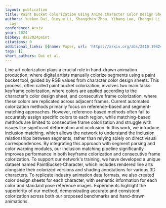 ```yaml
---
layout: publication
title: Paint Bucket Colorization Using Anime Character Color Design Sheets
authors: Yuekun Dai, Qinyue Li, Shangchen Zhou, Yihang Luo, Chongyi Li, Chen Change
  Loy
conference: Arxiv
year: 2024
bibkey: dai2024paint
citations: 0
additional_links: [{name: Paper, url: 'https://arxiv.org/abs/2410.19424'}]
tags: []
short_authors: Dai et al.
---
```

Line art colorization plays a crucial role in hand-drawn animation
production, where digital artists manually colorize segments using a paint
bucket tool, guided by RGB values from character color design sheets. This
process, often called paint bucket colorization, involves two main tasks:
keyframe colorization, where colors are applied according to the character's
color design sheet, and consecutive frame colorization, where these colors are
replicated across adjacent frames. Current automated colorization methods
primarily focus on reference-based and segment-matching approaches. However,
reference-based methods often fail to accurately assign specific colors to each
region, while matching-based methods are limited to consecutive frame
colorization and struggle with issues like significant deformation and
occlusion. In this work, we introduce inclusion matching, which allows the
network to understand the inclusion relationships between segments, rather than
relying solely on direct visual correspondences. By integrating this approach
with segment parsing and color warping modules, our inclusion matching pipeline
significantly improves performance in both keyframe colorization and
consecutive frame colorization. To support our network's training, we have
developed a unique dataset named PaintBucket-Character, which includes rendered
line arts alongside their colorized versions and shading annotations for
various 3D characters. To replicate industry animation data formats, we also
created color design sheets for each character, with semantic information for
each color and standard pose reference images. Experiments highlight the
superiority of our method, demonstrating accurate and consistent colorization
across both our proposed benchmarks and hand-drawn animations.